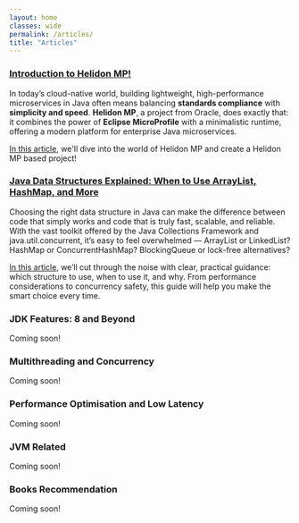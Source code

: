 ```yaml
---
layout: home
classes: wide
permalink: /articles/
title: "Articles"
---
```


### [Introduction to Helidon MP!](./articles/06-09-2025-helidon-mp-intro.md)
In today’s cloud-native world, building lightweight, high-performance microservices in Java often means balancing **standards compliance** with **simplicity and speed**. **Helidon MP**, a project from Oracle, does exactly that: it combines the power of **Eclipse MicroProfile** with a minimalistic runtime, offering a modern platform for enterprise Java microservices.  

[In this article](./articles/06-09-2025-helidon-mp-intro.md), we'll dive into the world of Helidon MP and create a Helidon MP based project!

### [Java Data Structures Explained: When to Use ArrayList, HashMap, and More](./articles/05-09-2025-java-collections-framework-easy-decision-maker.md)
Choosing the right data structure in Java can make the difference between code that simply works and code that is truly fast, scalable, and reliable. With the vast toolkit offered by the Java Collections Framework and java.util.concurrent, it’s easy to feel overwhelmed — ArrayList or LinkedList? HashMap or ConcurrentHashMap? BlockingQueue or lock-free alternatives?  

[In this article](./articles/05-09-2025-java-collections-framework-easy-decision-maker.md), we’ll cut through the noise with clear, practical guidance: which structure to use, when to use it, and why. From performance considerations to concurrency safety, this guide will help you make the smart choice every time.

### JDK Features: 8 and Beyond  
Coming soon!  

### Multithreading and Concurrency 
Coming soon!  

### Performance Optimisation and Low Latency  
Coming soon!  

### JVM Related  
Coming soon!  

### Books Recommendation  
Coming soon!
